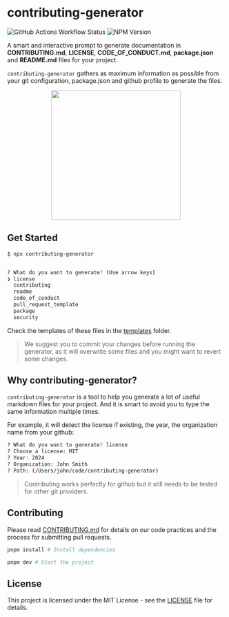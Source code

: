 # contributing-generator

![GitHub Actions Workflow Status](https://img.shields.io/github/actions/workflow/status/friedrith/contributing-generator/release.yml)
![NPM Version](https://img.shields.io/npm/v/contributing-generator)

A smart and interactive prompt to generate documentation in **CONTRIBUTING.md**, **LICENSE**, **CODE_OF_CONDUCT.md**, **package.json** and **README.md** files for your project.

`contributing-generator` gathers as maximum information as possible from your git configuration, package.json and github profile to generate the files.

<div align="center">
  <img src='https://github.com/friedrith/contributing-generator/assets/4005226/34170dc3-285b-4dc4-b5ff-b7a134f24c0f' height="300">
</div>

## Get Started

```bash
$ npx contributing-generator


? What do you want to generate? (Use arrow keys)
❯ license
  contributing
  readme
  code_of_conduct
  pull_request_template
  package
  security
```

Check the templates of these files in the [templates](./templates) folder.

> We suggest you to commit your changes before running the generator, as it will overwrite some files and you might want to revert some changes.

## Why contributing-generator?

`contributing-generator` is a tool to help you generate a lot of useful markdown files for your project. And it is smart to avoid you to type the same information multiple times.

For example, it will detect the license if existing, the year, the organization name from your github:

```bash
? What do you want to generate? license
? Choose a license: MIT
? Year: 2024
? Organization: John Smith
? Path: (/Users/john/code/contributing-generator)
```

> Contributing works perfectly for github but it still needs to be tested for other git providers.

## Contributing

Please read [CONTRIBUTING.md](CONTRIBUTING.md) for details on our code practices and the process for submitting pull requests.

```bash
pnpm install # Install dependencies

pnpm dev # Start the project
```

## License

This project is licensed under the MIT License - see the [LICENSE](LICENSE) file for details.
